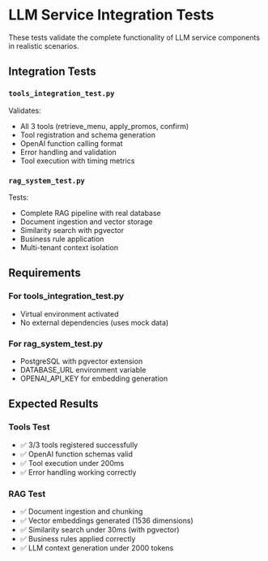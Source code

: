 # LLM Service Integration Tests

These tests validate the complete functionality of LLM service components in realistic scenarios.

## Integration Tests

### `tools_integration_test.py`
Validates:
- All 3 tools (retrieve_menu, apply_promos, confirm)
- Tool registration and schema generation
- OpenAI function calling format
- Error handling and validation
- Tool execution with timing metrics

### `rag_system_test.py`
Tests:
- Complete RAG pipeline with real database
- Document ingestion and vector storage
- Similarity search with pgvector
- Business rule application
- Multi-tenant context isolation

## Requirements

### For tools_integration_test.py
- Virtual environment activated
- No external dependencies (uses mock data)

### For rag_system_test.py
- PostgreSQL with pgvector extension
- DATABASE_URL environment variable
- OPENAI_API_KEY for embedding generation

## Expected Results

### Tools Test
- ✅ 3/3 tools registered successfully
- ✅ OpenAI function schemas valid
- ✅ Tool execution under 200ms
- ✅ Error handling working correctly

### RAG Test
- ✅ Document ingestion and chunking
- ✅ Vector embeddings generated (1536 dimensions)
- ✅ Similarity search under 30ms (with pgvector)
- ✅ Business rules applied correctly
- ✅ LLM context generation under 2000 tokens
